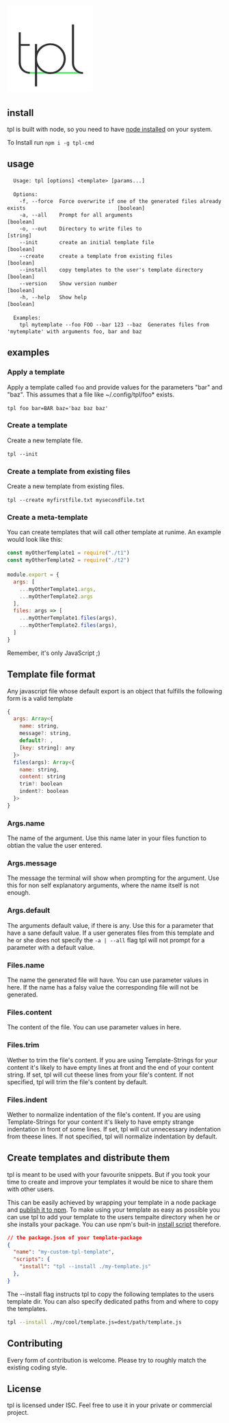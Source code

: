 # <img height="200" src="assets/logo.png"/>

## install

tpl is built with node, so you need to have [node installed](https://nodejs.org/en/download/) on your system.

To Install run 
`npm i -g tpl-cmd`

## usage

```shell
  Usage: tpl [options] <template> [params...]

  Options:
    -f, --force  Force overwrite if one of the generated files already exists                              [boolean]
    -a, --all    Prompt for all arguments                                                                  [boolean]
    -o, --out    Directory to write files to                                                                [string]
    --init       create an initial template file                                                           [boolean]
    --create     create a template from existing files                                                     [boolean]
    --install    copy templates to the user's template directory                                           [boolean]
    --version    Show version number                                                                       [boolean]
    -h, --help   Show help                                                                                 [boolean]

  Examples:
    tpl mytemplate --foo FOO --bar 123 --baz  Generates files from 'mytemplate' with arguments foo, bar and baz
```


## examples

### Apply a template

Apply a template called `foo` and provide values for the parameters "bar" and "baz".
This assumes that a file like ~/.config/tpl/foo* exists. 

`tpl foo bar=BAR baz='baz baz baz'`

### Create a template

Create a new template file.

`tpl --init`

### Create a template from existing files

Create a new template from existing files.

`tpl --create myfirstfile.txt mysecondfile.txt`


### Create a meta-template

You can create templates that will call other template at runime. An example would look like this:

```js
const myOtherTemplate1 = require("./t1")
const myOtherTemplate2 = require("./t2")

module.export = {
  args: [
    ...myOtherTemplate1.args,
    ...myOtherTemplate2.args
  ],
  files: args => [
    ...myOtherTemplate1.files(args),
    ...myOtherTemplate2.files(args),
  ]
}
```

Remember, it's only JavaScript ;)

## Template file format

Any javascript file whose default export is an object that fulfills the following form is a valid template

```js
{
  args: Array<{
    name: string,
    message?: string,
    default?: ,
    [key: string]: any
  }>
  files(args): Array<{
    name: string,
    content: string
    trim?: boolean
    indent?: boolean
  }>
}
```

### Args.name

The name of the argument. 
Use this name later in your files function to obtian the value the user entered.

### Args.message

The message the terminal will show when prompting for the argument. 
Use this for non self explanatory arguments, where the name itself is not enough.

### Args.default

The arguments default value, if there is any.
Use this for a parameter that have a sane default value. If a user generates files from this template and he or she does not specify the `-a | --all` flag tpl will not prompt for a parameter with a default value.


### Files.name

The name the generated file will have.
You can use parameter values in here.
If the name has a falsy value the corresponding file will not be generated.


### Files.content

The content of the file.
You can use parameter values in here.

### Files.trim

Wether to trim the file's content.
If you are using Template-Strings for your content it's likely to have empty lines at front and the end of your content string.
If set, tpl will cut theese lines from your file's content.
If not specified, tpl will trim the file's content by default.

### Files.indent
    
Wether to normalize indentation of the file's content.
If you are using Template-Strings for your content it's likely to have empty strange indentation in front of some lines.
If set, tpl will cut unnecessary indentation from theese lines.
If not specified, tpl will normalize indentation by default.


## Create templates and distribute them

tpl is meant to be used with your favourite snippets. But if you took your time to create and improve your templates it would be nice to share them with other users.

This can be easily achieved by wrapping your template in a node package and [publish it to npm](https://docs.npmjs.com/getting-started/publishing-npm-packages). To make using your template as easy as possible you can use tpl to add your template to the users tempalte directory when he or she installs your package. You can use npm's buit-in [install script](https://docs.npmjs.com/misc/scripts) therefore.


```json
// the package.json of your template-package
{
  "name": "my-custom-tpl-template",
  "scripts": {
    "install": "tpl --install ./my-template.js"
  },
}
```

The --install flag instructs tpl to copy the following templates to the users template dir.
You can also specify dedicated paths from and where to copy the templates.

```bash
tpl --install ./my/cool/template.js=dest/path/template.js
```

## Contributing

Every form of contribution is welcome. Please try to roughly match the existing coding style.

## License

tpl is licensed under ISC. Feel free to use it in your private or commercial project.